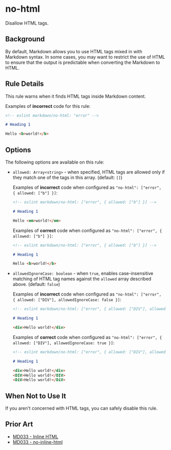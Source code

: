 # no-html

Disallow HTML tags.

## Background

By default, Markdown allows you to use HTML tags mixed in with Markdown syntax. In some cases, you may want to restrict the use of HTML to ensure that the output is predictable when converting the Markdown to HTML.

## Rule Details

This rule warns when it finds HTML tags inside Markdown content.

Examples of **incorrect** code for this rule:

```markdown
<!-- eslint markdown/no-html: "error" -->

# Heading 1

Hello <b>world!</b>
```

## Options

The following options are available on this rule:

* `allowed: Array<string>` - when specified, HTML tags are allowed only if they match one of the tags in this array. (default: `[]`)

    Examples of **incorrect** code when configured as `"no-html": ["error", { allowed: ["b"] }]`:

    ```markdown
    <!-- eslint markdown/no-html: ["error", { allowed: ["b"] }] -->

    # Heading 1

    Hello <em>world!</em>
    ```

    Examples of **correct** code when configured as `"no-html": ["error", { allowed: ["b"] }]`:

    ```markdown
    <!-- eslint markdown/no-html: ["error", { allowed: ["b"] }] -->

    # Heading 1

    Hello <b>world!</b>
    ```

* `allowedIgnoreCase: boolean` - when `true`, enables case-insensitive matching of HTML tag names against the `allowed` array described above. (default: `false`)

    Examples of **incorrect** code when configured as `"no-html": ["error", { allowed: ["DIV"], allowedIgnoreCase: false }]`:

    ```markdown
    <!-- eslint markdown/no-html: ["error", { allowed: ["DIV"], allowedIgnoreCase: false }] -->

    # Heading 1

    <div>Hello world!</div>
    ```

    Examples of **correct** code when configured as `"no-html": ["error", { allowed: ["DIV"], allowedIgnoreCase: true }]`:

    ```markdown
    <!-- eslint markdown/no-html: ["error", { allowed: ["DIV"], allowedIgnoreCase: true }] -->

    # Heading 1

    <div>Hello world!</div>
    <DIV>Hello world!</DIV>
    <DiV>Hello world!</DiV>
    ```

## When Not to Use It

If you aren't concerned with HTML tags, you can safely disable this rule.

## Prior Art

* [MD033 - Inline HTML](https://github.com/markdownlint/markdownlint/blob/main/docs/RULES.md#md033---inline-html)
* [MD033 - no-inline-html](https://github.com/DavidAnson/markdownlint/blob/main/doc/md033.md)
